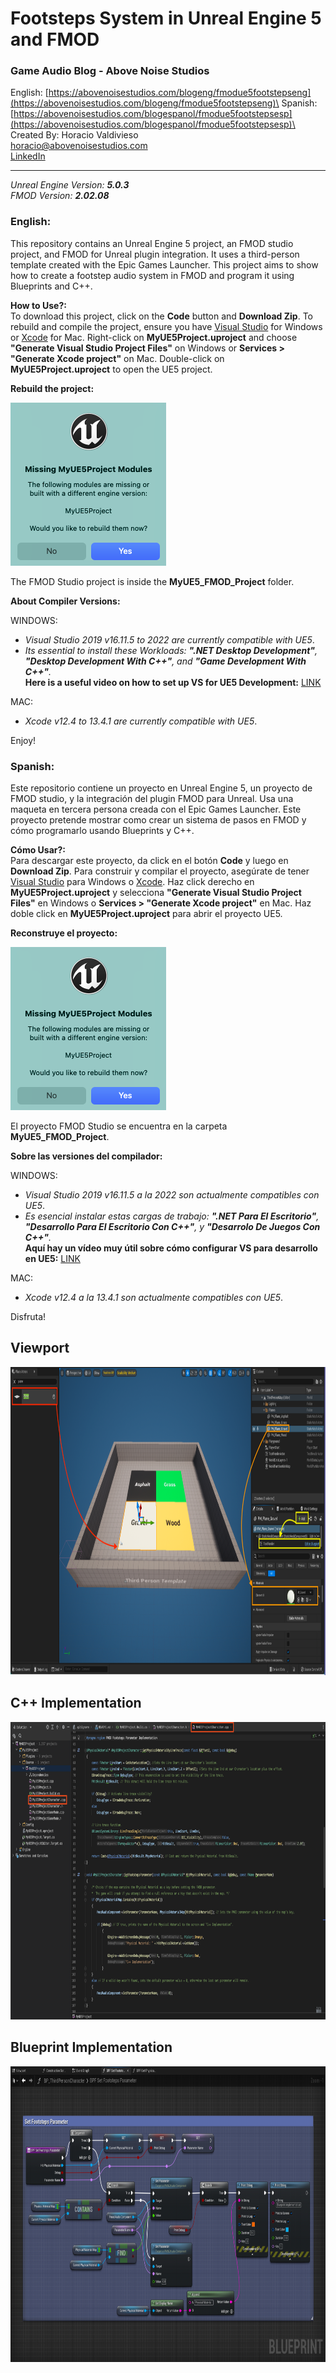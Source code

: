 # Footsteps System in Unreal Engine 5 and FMOD
### Game Audio Blog - Above Noise Studios 
English: [https://abovenoisestudios.com/blogeng/fmodue5footstepseng](https://abovenoisestudios.com/blogeng/fmodue5footstepseng)\
Spanish: [https://abovenoisestudios.com/blogespanol/fmodue5footstepsesp](https://abovenoisestudios.com/blogespanol/fmodue5footstepsesp)\
\
Created By: Horacio Valdivieso\
[horacio@abovenoisestudios.com](mailto:horacio@abovenoisestudios.com)\
[LinkedIn](https://www.linkedin.com/in/horaciovaldivieso/)

---
_Unreal Engine Version: **5.0.3**_\
_FMOD Version: **2.02.08**_
### **English:**
This repository contains an Unreal Engine 5 project, an FMOD studio project, and FMOD for Unreal plugin integration.
It uses a third-person template created with the Epic Games Launcher.
This project aims to show how to create a footstep audio system in FMOD and program it using Blueprints and C++.

**How to Use?:**\
To download this project, click on the **Code** button and **Download Zip**.
To rebuild and compile the project, ensure you have [Visual Studio](https://visualstudio.microsoft.com/) for Windows or [Xcode](https://download.developer.apple.com/Developer_Tools/Xcode_13.4.1/Xcode_13.4.1.xip) for Mac.
Right-click on **MyUE5Project.uproject** and choose **"Generate Visual Studio Project Files"** on Windows or **Services > "Generate Xcode project"** on Mac.
Double-click on **MyUE5Project.uproject** to open the UE5 project.

**Rebuild the project:**

<img height="261" src="Images/Rebuild Project.png" width="249"/>

The FMOD Studio project is inside the **MyUE5_FMOD_Project** folder.

**About Compiler Versions:**

WINDOWS:

- _Visual Studio 2019 v16.11.5 to 2022 are currently compatible with UE5_.
- _Its essential to install these Workloads: **".NET Desktop Development"**, **"Desktop Development With C++"**, and **"Game Development With C++"**._\
  **Here is a useful video on how to set up VS for UE5 Development:** [LINK](https://youtu.be/8xJRr6Yr_LU?t=105)

MAC:
- _Xcode v12.4 to 13.4.1 are currently compatible with UE5_.

Enjoy!

### **Spanish:**
Este repositorio contiene un proyecto en Unreal Engine 5, un proyecto de FMOD studio, y la integración del plugin FMOD para Unreal.
Usa una maqueta en tercera persona creada con el Epic Games Launcher.
Este proyecto pretende mostrar como crear un sistema de pasos en FMOD y cómo programarlo usando Blueprints y C++. 

**Cómo Usar?:**\
Para descargar este proyecto, da click en el botón **Code** y luego en **Download Zip**.
Para construir y compilar el proyecto, asegúrate de tener [Visual Studio](https://visualstudio.microsoft.com/) para Windows o [Xcode](https://download.developer.apple.com/Developer_Tools/Xcode_13.4.1/Xcode_13.4.1.xip).
Haz click derecho en **MyUE5Project.uproject** y selecciona **"Generate Visual Studio Project Files"** en Windows o **Services > "Generate Xcode project"** en Mac.
Haz doble click en **MyUE5Project.uproject** para abrir el proyecto UE5.

**Reconstruye el proyecto:**

<img height="261" src="Images/Rebuild Project.png" width="249"/>

El proyecto FMOD Studio se encuentra en la carpeta **MyUE5_FMOD_Project**.

**Sobre las versiones del compilador:**

WINDOWS:

- _Visual Studio 2019 v16.11.5 a la 2022 son actualmente compatibles con UE5_.
- _Es esencial instalar estas cargas de trabajo: **".NET Para El Escritorio"**, **"Desarrollo Para El Escritorio Con C++"**, y **"Desarrolo De Juegos Con C++"**._\
**Aquí hay un vídeo muy útil sobre cómo configurar VS para desarrollo en UE5:** [LINK](https://youtu.be/8xJRr6Yr_LU?t=105)

MAC:

- _Xcode v12.4 a la 13.4.1 son actualmente compatibles con UE5_.

Disfruta!

## Viewport

<img height="493" src="Images/6. UE5 Planes.png" title="Physical Materials" width="963"/>

## C++ Implementation

<img height="476" src="Images/15. Full .cpp file.png" width="782.5"/>

## Blueprint Implementation

<img height="473.5" src="Images/14. Set Footsteps Parameter.png" title="Blueprint Implementation" width="849"/>
